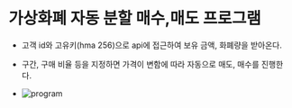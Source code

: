 # 가상화폐 자동 분할 매수,매도 프로그램

* 고객 id와 고유키(hma 256)으로 api에 접근하여 보유 금액, 화폐량을 받아온다.
* 구간, 구매 비율 등을 지정하면 가격이 변함에 따라 자동으로 매도, 매수를 진행한다.
 
 * ![program]('C:\Users\jinju\Documents\R\win-library\3.5\RCurl\examples\logo.jpg')
